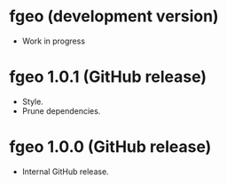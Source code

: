 # fgeo (development version)

* Work in progress

# fgeo 1.0.1 (GitHub release)

* Style.
* Prune dependencies.

# fgeo 1.0.0 (GitHub release)

* Internal GitHub release.
